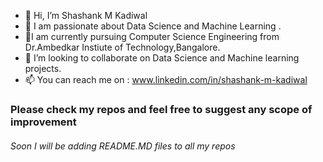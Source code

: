- 👋 Hi, I’m Shashank M Kadiwal
- 👀 I am passionate about Data Science and  Machine Learning .
- 🌱I am currently pursuing Computer Science Engineering from Dr.Ambedkar Instiute of Technology,Bangalore. 
- 💞️ I’m looking to collaborate on Data Science and Machine learning projects.
- 📫 You can reach me on : www.linkedin.com/in/shashank-m-kadiwal 
<H3> Please check my repos and feel free to suggest any scope of improvement</H3>


<H6> Soon I will be adding README.MD files to all my repos</h6>


  


  



<!---
Shashank0510/Shashank0510 is a ✨ special ✨ repository because its `README.md` (this file) appears on your GitHub profile.
You can click the Preview link to take a look at your changes.
--->
